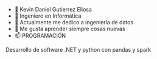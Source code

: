 - 👋 Kevin Daniel Gutierrez Eliosa
- 👀 Ingeniero en Informática
- 🌱 Actualmente me dedico a ingeniería de datos
- 💞️ Me gusta aprender siempre cosas nuevas
- 📫 PROGRAMACIÓN

<!---
KevDanDev/KevDanDev is a ✨ special ✨ repository because its `README.md` (this file) appears on your GitHub profile.
You can click the Preview link to take a look at your changes.
--->
Desarrollo de software .NET y python con pandas y spark
